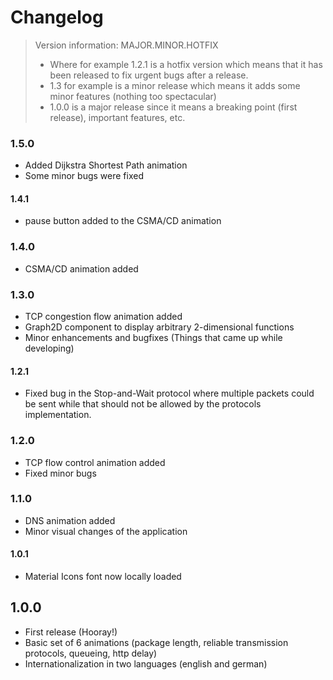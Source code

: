 # Changelog

> Version information: MAJOR.MINOR.HOTFIX
> - Where for example 1.2.1 is a hotfix version which means that it has been released to fix urgent bugs after a release.
> - 1.3 for example is a minor release which means it adds some minor features (nothing too spectacular)
> - 1.0.0 is a major release since it means a breaking point (first release), important features, etc.

### 1.5.0
- Added Dijkstra Shortest Path animation
- Some minor bugs were fixed

#### 1.4.1
- pause button added to the CSMA/CD animation

### 1.4.0
- CSMA/CD animation added

### 1.3.0
- TCP congestion flow animation added
- Graph2D component to display arbitrary 2-dimensional functions
- Minor enhancements and bugfixes (Things that came up while developing)

#### 1.2.1
- Fixed bug in the Stop-and-Wait protocol where multiple packets could be sent while that should not be allowed by the protocols implementation.

### 1.2.0
- TCP flow control animation added
- Fixed minor bugs

### 1.1.0
- DNS animation added
- Minor visual changes of the application

#### 1.0.1
- Material Icons font now locally loaded

## 1.0.0
- First release (Hooray!)
- Basic set of 6 animations (package length, reliable transmission protocols, queueing, http delay)
- Internationalization in two languages (english and german)